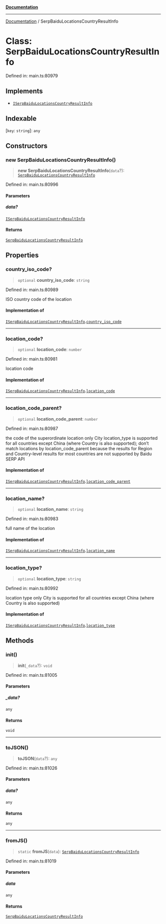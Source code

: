 [**Documentation**](../README.md)

***

[Documentation](../README.md) / SerpBaiduLocationsCountryResultInfo

# Class: SerpBaiduLocationsCountryResultInfo

Defined in: main.ts:80979

## Implements

- [`ISerpBaiduLocationsCountryResultInfo`](../interfaces/ISerpBaiduLocationsCountryResultInfo.md)

## Indexable

\[`key`: `string`\]: `any`

## Constructors

### new SerpBaiduLocationsCountryResultInfo()

> **new SerpBaiduLocationsCountryResultInfo**(`data`?): [`SerpBaiduLocationsCountryResultInfo`](SerpBaiduLocationsCountryResultInfo.md)

Defined in: main.ts:80996

#### Parameters

##### data?

[`ISerpBaiduLocationsCountryResultInfo`](../interfaces/ISerpBaiduLocationsCountryResultInfo.md)

#### Returns

[`SerpBaiduLocationsCountryResultInfo`](SerpBaiduLocationsCountryResultInfo.md)

## Properties

### country\_iso\_code?

> `optional` **country\_iso\_code**: `string`

Defined in: main.ts:80989

ISO country code of the location

#### Implementation of

[`ISerpBaiduLocationsCountryResultInfo`](../interfaces/ISerpBaiduLocationsCountryResultInfo.md).[`country_iso_code`](../interfaces/ISerpBaiduLocationsCountryResultInfo.md#country_iso_code)

***

### location\_code?

> `optional` **location\_code**: `number`

Defined in: main.ts:80981

location code

#### Implementation of

[`ISerpBaiduLocationsCountryResultInfo`](../interfaces/ISerpBaiduLocationsCountryResultInfo.md).[`location_code`](../interfaces/ISerpBaiduLocationsCountryResultInfo.md#location_code)

***

### location\_code\_parent?

> `optional` **location\_code\_parent**: `number`

Defined in: main.ts:80987

the code of the superordinate location
only City location_type is supported for all countries except China (where Country is also supported);
don’t match locations by location_code_parent because the results for Region and Country-level results for most countries are not supported by Baidu SERP API

#### Implementation of

[`ISerpBaiduLocationsCountryResultInfo`](../interfaces/ISerpBaiduLocationsCountryResultInfo.md).[`location_code_parent`](../interfaces/ISerpBaiduLocationsCountryResultInfo.md#location_code_parent)

***

### location\_name?

> `optional` **location\_name**: `string`

Defined in: main.ts:80983

full name of the location

#### Implementation of

[`ISerpBaiduLocationsCountryResultInfo`](../interfaces/ISerpBaiduLocationsCountryResultInfo.md).[`location_name`](../interfaces/ISerpBaiduLocationsCountryResultInfo.md#location_name)

***

### location\_type?

> `optional` **location\_type**: `string`

Defined in: main.ts:80992

location type
only City is supported for all countries except China (where Country is also supported)

#### Implementation of

[`ISerpBaiduLocationsCountryResultInfo`](../interfaces/ISerpBaiduLocationsCountryResultInfo.md).[`location_type`](../interfaces/ISerpBaiduLocationsCountryResultInfo.md#location_type)

## Methods

### init()

> **init**(`_data`?): `void`

Defined in: main.ts:81005

#### Parameters

##### \_data?

`any`

#### Returns

`void`

***

### toJSON()

> **toJSON**(`data`?): `any`

Defined in: main.ts:81026

#### Parameters

##### data?

`any`

#### Returns

`any`

***

### fromJS()

> `static` **fromJS**(`data`): [`SerpBaiduLocationsCountryResultInfo`](SerpBaiduLocationsCountryResultInfo.md)

Defined in: main.ts:81019

#### Parameters

##### data

`any`

#### Returns

[`SerpBaiduLocationsCountryResultInfo`](SerpBaiduLocationsCountryResultInfo.md)
